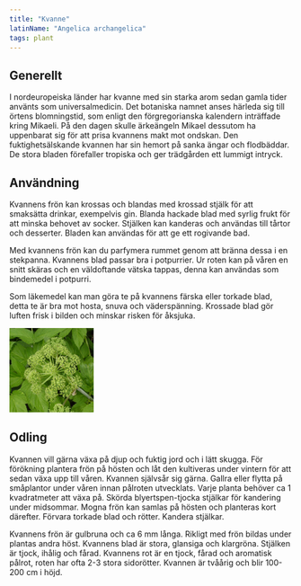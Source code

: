 ```yaml
---
title: "Kvanne"
latinName: "Angelica archangelica"
tags: plant
---
```


## Generellt

I nordeuropeiska länder har kvanne med sin starka arom sedan gamla tider använts som universalmedicin. Det botaniska namnet anses härleda sig till örtens blomningstid, som enligt den förgregorianska kalendern inträffade kring Mikaeli. På den dagen skulle ärkeängeln Mikael dessutom ha uppenbarat sig för att prisa kvannens makt mot ondskan. Den fuktighetsälskande kvannen har sin hemort på sanka ängar och flodbäddar. De stora bladen förefaller tropiska och ger trädgården ett lummigt intryck.

## Användning

Kvannens frön kan krossas och blandas med krossad stjälk för att smaksätta drinkar, exempelvis gin. Blanda hackade blad med syrlig frukt för att minska behovet av socker. Stjälken kan kanderas och användas till tårtor och desserter. Bladen kan användas för att ge ett rogivande bad.

Med kvannens frön kan du parfymera rummet genom att bränna dessa i en stekpanna. Kvannens blad passar bra i potpurrier. Ur roten kan på våren en snitt skäras och en väldoftande vätska tappas, denna kan användas som bindemedel i potpurri.

Som läkemedel kan man göra te på kvannens färska eller torkade blad, detta te är bra mot hosta, snuva och väderspänning. Krossade blad gör luften frisk i bilden och minskar risken för åksjuka.

![](/static/img/angelica-archangelica-2.jpg)

## Odling

Kvannen vill gärna växa på djup och fuktig jord och i lätt skugga. För förökning plantera frön på hösten och låt den kultiveras under vintern för att sedan växa upp till våren. Kvannen självsår sig gärna. Gallra eller flytta på småplantor under våren innan pålroten utvecklats. Varje planta behöver ca 1 kvadratmeter att växa på. Skörda blyertspen-tjocka stjälkar för kandering under midsommar. Mogna frön kan samlas på hösten och planteras kort därefter. Förvara torkade blad och rötter. Kandera stjälkar.

Kvannens frön är gulbruna och ca 6 mm långa. Rikligt med frön bildas under plantas andra höst. Kvannens blad är stora, glansiga och klargröna. Stjälken är tjock, ihålig och fårad. Kvannens rot är en tjock, fårad och aromatisk pålrot, roten har ofta 2-3 stora sidorötter. Kvannen är tvåårig och blir 100-200 cm i höjd.
